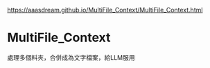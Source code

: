 https://aaasdream.github.io/MultiFile_Context/MultiFile_Context.html
# MultiFile_Context
處理多個料夾，合併成為文字檔案，給LLM服用
